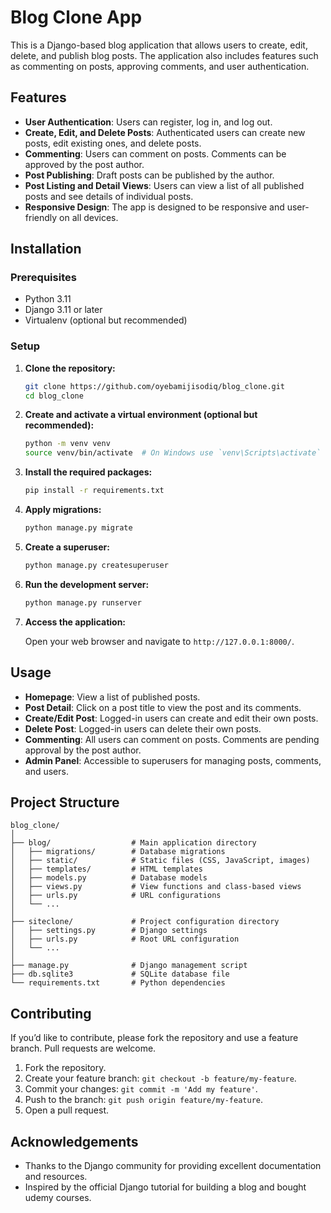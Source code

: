 # Blog Clone App

This is a Django-based blog application that allows users to create, edit, delete, and publish blog posts. The application also includes features such as commenting on posts, approving comments, and user authentication.

## Features

- **User Authentication**: Users can register, log in, and log out.
- **Create, Edit, and Delete Posts**: Authenticated users can create new posts, edit existing ones, and delete posts.
- **Commenting**: Users can comment on posts. Comments can be approved by the post author.
- **Post Publishing**: Draft posts can be published by the author.
- **Post Listing and Detail Views**: Users can view a list of all published posts and see details of individual posts.
- **Responsive Design**: The app is designed to be responsive and user-friendly on all devices.

## Installation

### Prerequisites

- Python 3.11
- Django 3.11 or later
- Virtualenv (optional but recommended)

### Setup

1. **Clone the repository:**

   ```bash
   git clone https://github.com/oyebamijisodiq/blog_clone.git
   cd blog_clone
   ```

2. **Create and activate a virtual environment (optional but recommended):**

   ```bash
   python -m venv venv
   source venv/bin/activate  # On Windows use `venv\Scripts\activate`
   ```

3. **Install the required packages:**

   ```bash
   pip install -r requirements.txt
   ```

4. **Apply migrations:**

   ```bash
   python manage.py migrate
   ```

5. **Create a superuser:**

   ```bash
   python manage.py createsuperuser
   ```

6. **Run the development server:**

   ```bash
   python manage.py runserver
   ```

7. **Access the application:**

   Open your web browser and navigate to `http://127.0.0.1:8000/`.

## Usage

- **Homepage**: View a list of published posts.
- **Post Detail**: Click on a post title to view the post and its comments.
- **Create/Edit Post**: Logged-in users can create and edit their own posts.
- **Delete Post**: Logged-in users can delete their own posts.
- **Commenting**: All users can comment on posts. Comments are pending approval by the post author.
- **Admin Panel**: Accessible to superusers for managing posts, comments, and users.

## Project Structure

```
blog_clone/
│
├── blog/                  # Main application directory
│   ├── migrations/        # Database migrations
│   ├── static/            # Static files (CSS, JavaScript, images)
│   ├── templates/         # HTML templates
│   ├── models.py          # Database models
│   ├── views.py           # View functions and class-based views
│   ├── urls.py            # URL configurations
│   └── ...
│
├── siteclone/             # Project configuration directory
│   ├── settings.py        # Django settings
│   ├── urls.py            # Root URL configuration
│   └── ...
│
├── manage.py              # Django management script
├── db.sqlite3             # SQLite database file
└── requirements.txt       # Python dependencies
```

## Contributing

If you’d like to contribute, please fork the repository and use a feature branch. Pull requests are welcome.

1. Fork the repository.
2. Create your feature branch: `git checkout -b feature/my-feature`.
3. Commit your changes: `git commit -m 'Add my feature'`.
4. Push to the branch: `git push origin feature/my-feature`.
5. Open a pull request.


## Acknowledgements

- Thanks to the Django community for providing excellent documentation and resources.
- Inspired by the official Django tutorial for building a blog and bought udemy courses.

